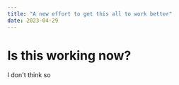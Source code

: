 ```yaml
---
title: "A new effort to get this all to work better"
date: 2023-04-29
---
```


# Is this working now?

I don't think so